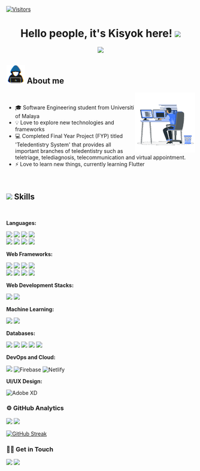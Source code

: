 [![Visitors](https://api.visitorbadge.io/api/visitors?path=https%3A%2F%2Fgithub.com%2Fkisyok&label=Total%20profile%20visits&countColor=%23263759)](https://visitorbadge.io/status?path=https%3A%2F%2Fgithub.com%2Fkisyok)

<h1 align="center"><b>Hello people, it's Kisyok here! </b><img src="https://media.giphy.com/media/hvRJCLFzcasrR4ia7z/giphy.gif" width="35"></h1>
<p align="center">
  <a href="https://github.com/DenverCoder1/readme-typing-svg"><img src="https://readme-typing-svg.herokuapp.com?font=Time+New+Roman&color=cyan&size=25&center=true&vCenter=true&width=600&height=100&lines=Software+Engineer;Full-Stack+Developer;A+thirsty+learner"></a>
</p>

## <picture><img src = "https://github.com/0xAbdulKhalid/0xAbdulKhalid/raw/main/assets/mdImages/about_me.gif" width = 50px></picture> **About me**

<picture> <img align="right" src="https://github.com/0xAbdulKhalid/0xAbdulKhalid/raw/main/assets/mdImages/Right_Side.gif" width = 160px></picture>

<br>

- 🎓 Software Engineering student from Universiti of Malaya 
- 💡 Love to explore new technologies and frameworks
- 💻 Completed Final Year Project (FYP) titled 'Teledentistry System' that provides all important branches 
      of teledentistry such as teletriage, telediagnosis, telecommunication and virtual appointment.
- ⚡ Love to learn new things, currently learning Flutter

<br> 

## <img src="https://media2.giphy.com/media/QssGEmpkyEOhBCb7e1/giphy.gif?cid=ecf05e47a0n3gi1bfqntqmob8g9aid1oyj2wr3ds3mg700bl&rid=giphy.gif" width ="25"><b> Skills</b>
<br>

**Languages:**
<p>
<img src="https://img.shields.io/badge/Python-3776AB?style=for-the-badge&logo=python&logoColor=white">
<img src="https://img.shields.io/badge/JavaScript-323330?style=for-the-badge&logo=javascript&logoColor=F7DF1E">
<img src="https://img.shields.io/badge/HTML5-E34F26?style=for-the-badge&logo=html5&logoColor=white">
<img src="https://img.shields.io/badge/CSS3-1572B6?style=for-the-badge&logo=css3&logoColor=white"><br>
<img src="https://img.shields.io/badge/Matlab-00599C?style=for-the-badge&logoColor=white">
<img src="https://img.shields.io/badge/Java-ED8B00?style=for-the-badge&logo=java&logoColor=white">
<img src="https://img.shields.io/badge/PHP-777BB4?style=for-the-badge&logo=php&logoColor=white">
<img src="https://img.shields.io/badge/json-5E5C5C?style=for-the-badge&logo=json&logoColor=white">
</p>

**Web Frameworks:**
<p>
<img src="https://img.shields.io/badge/Vue.js-35495E?style=for-the-badge&logo=vue.js&logoColor=4FC08D">
<img src="https://img.shields.io/badge/Node.js-43853D?style=for-the-badge&logo=node.js&logoColor=white">
<img src="https://img.shields.io/badge/Express.js-404D59?style=for-the-badge">
<img src="https://img.shields.io/badge/Laravel-FF2D20?style=for-the-badge&logo=laravel&logoColor=white"> <br>
<img src="https://img.shields.io/badge/React-20232A?style=for-the-badge&logo=react&logoColor=61DAFB">
<img src="https://img.shields.io/badge/Bootstrap-563D7C?style=for-the-badge&logo=bootstrap&logoColor=white">
<img src="https://img.shields.io/badge/Wordpress-21759B?style=for-the-badge&logo=wordpress&logoColor=white">
<img src="https://img.shields.io/badge/spring-%236DB33F.svg?style=for-the-badge&logo=spring&logoColor=white">
</p>

**Web Development Stacks:**
<p>
<img src="https://img.shields.io/badge/MEVN-35495E?style=for-the-badge">
<img src="https://img.shields.io/badge/MERN-43853D?style=for-the-badge">
</p>

**Machine Learning:**
<p>
<img src="https://img.shields.io/badge/Multilabel Classification-FF6F00?style=for-the-badge">
<img src="https://img.shields.io/badge/Image Processing-F7931E?style=for-the-badge">
</p>

**Databases:**
<p>
<img src="https://img.shields.io/badge/MySQL-00000F?style=for-the-badge&logo=mysql&logoColor=white">
<img src="https://img.shields.io/badge/SQLite-07405E?style=for-the-badge&logo=sqlite&logoColor=white">
<img src="https://img.shields.io/badge/MongoDB-4EA94B?style=for-the-badge&logo=mongodb&logoColor=white">
<img src="https://img.shields.io/badge/Oracle-F80000?style=for-the-badge&logo=oracle&logoColor=white">
<img src="https://img.shields.io/badge/Firebase-039BE5?style=for-the-badge&logo=Firebase&logoColor=white">
</p>

**DevOps and Cloud:**
<p>
<img src="https://img.shields.io/badge/Heroku-430098?style=for-the-badge&logo=heroku&logoColor=white">
<img alt="Firebase" src="https://img.shields.io/badge/firebase%20-%23039BE5.svg?&style=for-the-badge&logo=firebase"/>
<img alt="Netlify" src="https://img.shields.io/badge/Netlify-00C7B7?style=for-the-badge&logo=netlify&logoColor=white"/>
</p>

**UI/UX Design:**
<p>
<img alt="Adobe XD" src="https://img.shields.io/badge/Figma-F24E1E?style=for-the-badge&logo=figma&logoColor=white"/>
</p>

### ⚙️ GitHub Analytics

<p>
<img src="https://github-readme-stats.vercel.app/api?username=kisyok&show_icons=true&theme=react">
<img src="https://github-readme-stats.vercel.app/api/top-langs/?username=kisyok&layout=compact&theme=react&langs_count=8">
</p>

[![GitHub Streak](http://github-readme-streak-stats.herokuapp.com?user=kisyok&theme=dark)](https://git.io/streak-stats)

### 🤝🏻 Get in Touch

<p>
<a href="https://linkedin.com/in/kisyokindran"><img src="https://img.shields.io/badge/LinkedIn-0077B5?style=for-the-badge&logo=linkedin&logoColor=white"></a>
<a href="mailto:kisoindran@gmail.com"><img src="https://img.shields.io/badge/Gmail-D14836?style=for-the-badge&logo=gmail&logoColor=white"></a>
</p>
